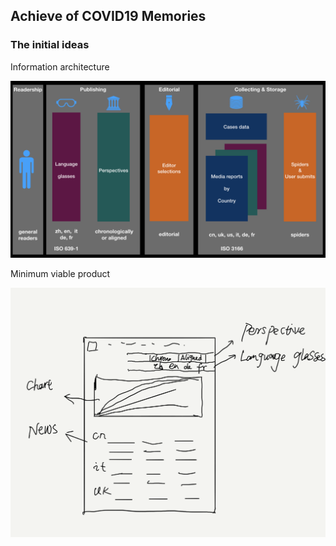 ## Achieve of COVID19 Memories

### The initial ideas

Information architecture

![MVP](https://raw.githubusercontent.com/covid2019memories/general/master/images/infoarch.jpeg)

Minimum viable product

![MVP](https://raw.githubusercontent.com/covid2019memories/general/master/images/mvp.png)

